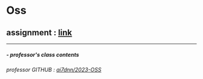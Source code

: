 # Oss
## assignment : [link](https://github.com/hbum-park/Oss/tree/main/assignment-main)
---
##### - professor's class contents
###### professor GITHUB : [ai7dnn/2023-OSS](https://github.com/ai7dnn/2023-OSS)





